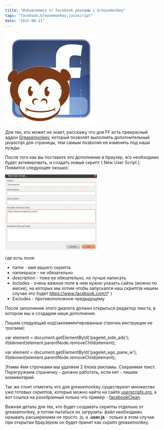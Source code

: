 ```yaml
---
title: "Избавляемся от Facebook рекламы c Greasemonkey"
tags: "facebook,Greasemonkey,javascript"
date: "2012-08-11"
---
```


![](images/facebookCleaner-300x300.png "facebookCleaner")

Для тех, кто может не знает, расскажу что для FF есть прекрасный аддон [Greasemonkey](https://addons.mozilla.org/en-US/firefox/addon/greasemonkey/), который позволят выполнять дополнительный javascript для страницы, тем самым позволяя ее изменять под наши нужды.

После того как вы поставите это дополнение в браузер, его необходимо будет активировать, и создать новый скрипт ( New User Script ). Появится следующее окошко:

![](images/new_user_script-300x247.png "new_user_script")

где есть поля:

- name - имя вашего скрипта
- namespace - не обязательно
- description - тоже не обязательно, но лучше написать
- Includes - очень важное поле в нем нужно указать сайты (можно по маске), на которых мы хотим чтобы запускался наш скрипт(в нашем случае это будет https://www.facebook.com/\* )
- Excludes - противоположное предыдущему

После заполнение этого диалога должен открыться редактор текста, в котором мы и создадим наше дополнение.

Пишем следующий код(закомментированные строчки инструкции не трогаем):

var element = document.getElementById('pagelet_side_ads');
if(element)element.parentNode.removeChild(element);

var element = document.getElementById('pagelet_ego_pane_w');
if(element)element.parentNode.removeChild(element);

Этими 4мя строчками мы удаляем 2 блока рекламы. Сохраняем текст. Перегружаем страничку - должно работать, если нет - пишем комментарий.

Так же стоит отметить что для greasemonkey существуюет множество уже готовых скриптов, которые можно найти на сайте [userscripts.org](https://userscripts.org), а вот ссылка на разобранный только что пример - [facebookClean](https://userscripts.org/scripts/show/140668).

Важная деталь для тех, кто будет создавать скрипты отдельно от greasemonkey, а потом пытаться их загрузить: файл необходимо называть расширением не просто .js, а **.user.js** - только в этом случае при открытии браузером он будет принят как скрипт greasemonkey.
